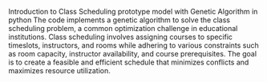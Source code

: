 Introduction to Class Scheduling prototype model with Genetic Algorithm in python
The code implements a genetic algorithm to solve the class scheduling problem, 
a common optimization challenge in educational institutions. Class scheduling involves assigning courses to specific timeslots,
instructors, and rooms while adhering to various constraints such as room capacity, 
instructor availability, and course prerequisites. The goal is to create a feasible and efficient schedule that minimizes conflicts and maximizes resource utilization.
